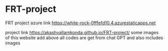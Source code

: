 # FRT-project 
FRT project  azure link https://white-rock-0fffefd10.4.azurestaticapps.net

 project link https://akashvallamkonda.github.io/FRT-project/
  some images of this website add above
all codes are get from chat GPT and also includes images
